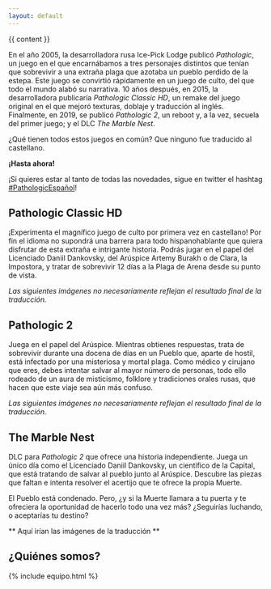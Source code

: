 ```yaml
---
layout: default
---
```


{{ content }}

En el año 2005, la desarrolladora rusa Ice-Pick Lodge publicó *Pathologic*, un juego en el que encarnábamos a tres personajes distintos que tenían que sobrevivir a una extraña plaga que azotaba un pueblo perdido de la estepa. Este juego se convirtió rápidamente en un juego de culto, del que todo el mundo alabó su narrativa. 10 años después, en 2015, la desarrolladora publicaría *Pathologic Classic HD*, un remake del juego original en el que mejoró texturas, doblaje y traducción al inglés. Finalmente, en 2019, se publicó *Pathologic 2*, un reboot y, a la vez, secuela del primer juego; y el DLC *The Marble Nest*.

¿Qué tienen todos estos juegos en común? Que ninguno fue traducido al castellano.

**¡Hasta ahora!**

¡Si quieres estar al tanto de todas las novedades, sigue en twitter el hashtag [#PathologicEspañol](https://twitter.com/hashtag/PathologicEspañol)!

## Pathologic Classic HD
¡Experimenta el magnífico juego de culto por primera vez en castellano! Por fin el idioma no supondrá una barrera para todo hispanohablante que quiera disfrutar de esta extraña e intrigante historia.  Podrás jugar en el papel del Licenciado Daniil Dankovsky, del Arúspice Artemy Burakh o de Clara, la Impostora, y tratar de sobrevivir 12 días a la Plaga de Arena desde su punto de vista.

*Las siguientes imágenes no necesariamente reflejan el resultado final de la traducción.*

## Pathologic 2
Juega en el papel del Arúspice. Mientras obtienes respuestas, trata de sobrevivir durante una docena de días en un Pueblo que, aparte de hostil, está infectado por una misteriosa y mortal plaga. Como médico y cirujano que eres, debes intentar salvar al mayor número de personas, todo ello rodeado de un aura de misticismo, folklore y tradiciones orales rusas, que hacen que este viaje sea aún más confuso.

*Las siguientes imágenes no necesariamente reflejan el resultado final de la traducción.*

## The Marble Nest
DLC para *Pathologic 2* que ofrece una historia independiente. Juega un único día como el Licenciado Daniil Dankovsky, un científico de la Capital, que está tratando de salvar al pueblo junto al Arúspice. Descubre las piezas que faltan e intenta resolver el acertijo que te ofrece la propia Muerte.

El Pueblo está condenado. Pero, ¿y si la Muerte llamara a tu puerta y te ofreciera la oportunidad de hacerlo todo una vez más? ¿Seguirías luchando, o aceptarías tu destino?

** Aquí irían las imágenes de la traducción ** 

<h2 id="equipo">¿Quiénes somos?</h2>

{% include equipo.html %}